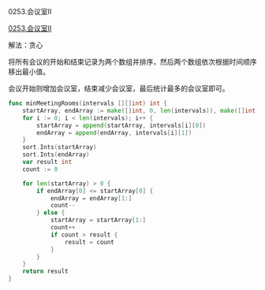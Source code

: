0253.会议室II

[0253.会议室II](https://leetcode.cn/problems/meeting-rooms-ii/)



解法：贪心



将所有会议的开始和结束记录为两个数组并排序，然后两个数组依次根据时间顺序移出最小值。

会议开始则增加会议室，结束减少会议室，最后统计最多的会议室即可。



```go
func minMeetingRooms(intervals [][]int) int {
	startArray, endArray := make([]int, 0, len(intervals)), make([]int, 0, len(intervals))
	for i := 0; i < len(intervals); i++ {
		startArray = append(startArray, intervals[i][0])
		endArray = append(endArray, intervals[i][1])
	}
	sort.Ints(startArray)
	sort.Ints(endArray)
	var result int
	count := 0

	for len(startArray) > 0 {
		if endArray[0] <= startArray[0] {
			endArray = endArray[1:]
			count--
		} else {
			startArray = startArray[1:]
			count++
			if count > result {
				result = count
			}
		}
	}
	return result
}
```
